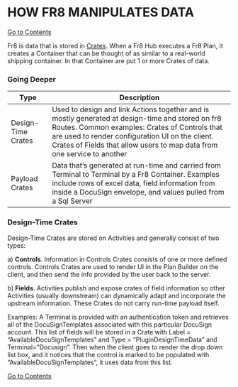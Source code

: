 # HOW FR8 MANIPULATES DATA  
[Go to Contents](https://github.com/Fr8org/Fr8Core.NET/blob/master/Docs/Home.md)   

Fr8 is data that is stored in [Crates](https://github.com/Fr8org/Fr8Core.NET/blob/master/ForDevelopers/Objects/CrateDTO.md).  When a Fr8 Hub executes a Fr8 Plan, it creates a Container that can be thought of as similar to a real-world shipping container. In that Container are put 1 or more Crates of data.

### Going Deeper
 Type | Description 
 --- | ----   
 Design-Time Crates |  Used to design and link Actions together and is mostly generated at design-time and stored on fr8 Routes. Common examples: Crates of Controls that are used to render configuration UI on the client. Crates of Fields that allow users to map data from one service to another	
 Payload Crates |  Data that’s generated at run-time and carried from Terminal to Terminal by a Fr8 Container. Examples include rows of excel data, field information from inside a DocuSign envelope, and values pulled from a Sql Server	
### Design-Time Crates
 Design-Time Crates are stored on Activities and generally consist of two types:

a) **Controls**. Information in Controls Crates consists of one or more defined controls.  Controls Crates are used to render UI in the Plan Builder on the client, and then send the info provided by the user back to the server.

b) **Fields**.  Activities publish and expose crates of field information so other Activities (usually downstream) can dynamically adapt and incorporate the upstream information. These Crates do not carry run-time payload itself.

Examples: A Terminal is provided with an authentication token and retrieves all of the DocuSignTemplates associated with this particular DocuSign account. This list of fields will be stored in a Crate with Label = “AvailableDocuSignTemplates” and Type = “PluginDesignTimeData” and Terminal=”Docusign”. Then when the client goes to render the drop down list box, and it notices that the control is marked to be populated with “AvailableDocuSignTemplates”, it uses data from this list.  

[Go to Contents](https://github.com/Fr8org/Fr8Core.NET/blob/master/Docs/Home.md)  
